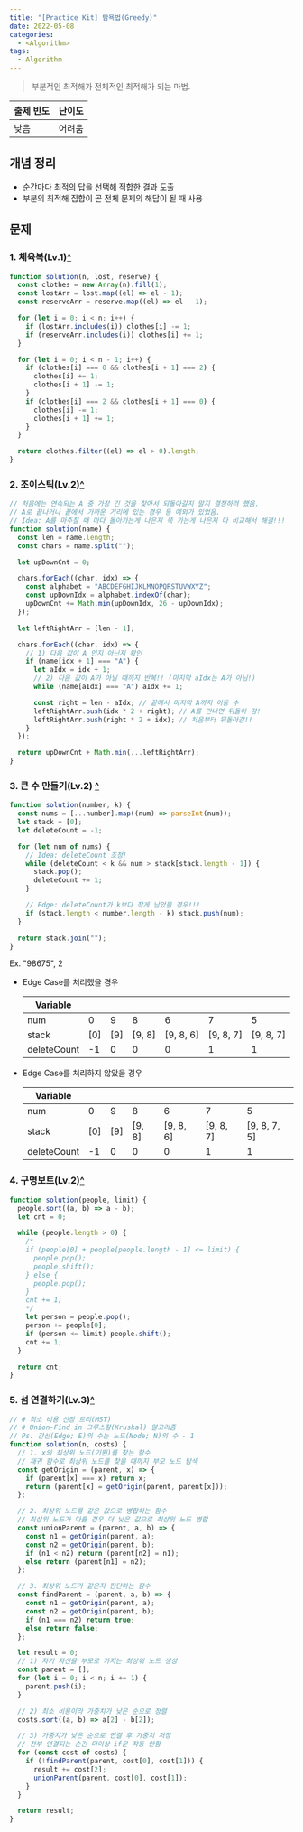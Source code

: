 ```yaml
---
title: "[Practice Kit] 탐욕법(Greedy)"
date: 2022-05-08
categories:
  - <Algorithm>
tags:
  - Algorithm
---
```


> 부분적인 최적해가 전체적인 최적해가 되는 마법.

| 출제 빈도 | 난이도 |
| --------- | ------ |
| 낮음      | 어려움 |

## 개념 정리

- 순간마다 최적의 답을 선택해 적합한 결과 도출
- 부분의 최적해 집합이 곧 전체 문제의 해답이 될 때 사용

## 문제

### 1. 체육복(Lv.1)[^](https://programmers.co.kr/learn/courses/30/lessons/42862)

```js
function solution(n, lost, reserve) {
  const clothes = new Array(n).fill(1);
  const lostArr = lost.map((el) => el - 1);
  const reserveArr = reserve.map((el) => el - 1);

  for (let i = 0; i < n; i++) {
    if (lostArr.includes(i)) clothes[i] -= 1;
    if (reserveArr.includes(i)) clothes[i] += 1;
  }

  for (let i = 0; i < n - 1; i++) {
    if (clothes[i] === 0 && clothes[i + 1] === 2) {
      clothes[i] += 1;
      clothes[i + 1] -= 1;
    }
    if (clothes[i] === 2 && clothes[i + 1] === 0) {
      clothes[i] -= 1;
      clothes[i + 1] += 1;
    }
  }

  return clothes.filter((el) => el > 0).length;
}
```

### 2. 조이스틱(Lv.2)[^](https://programmers.co.kr/learn/courses/30/lessons/42860)

```js
// 처음에는 연속되는 A 중 가장 긴 것을 찾아서 되돌아갈지 말지 결정하려 했음.
// A로 끝나거나 끝에서 가까운 거리에 있는 경우 등 예외가 있었음.
// Idea: A를 마주칠 때 마다 돌아가는게 나은지 쭉 가는게 나은지 다 비교해서 해결!!!
function solution(name) {
  const len = name.length;
  const chars = name.split("");

  let upDownCnt = 0;

  chars.forEach((char, idx) => {
    const alphabet = "ABCDEFGHIJKLMNOPQRSTUVWXYZ";
    const upDownIdx = alphabet.indexOf(char);
    upDownCnt += Math.min(upDownIdx, 26 - upDownIdx);
  });

  let leftRightArr = [len - 1];

  chars.forEach((char, idx) => {
    // 1) 다음 값이 A 인지 아닌지 확인
    if (name[idx + 1] === "A") {
      let aIdx = idx + 1;
      // 2) 다음 값이 A가 아닐 때까지 반복!! (마지막 aIdx는 A가 아님!)
      while (name[aIdx] === "A") aIdx += 1;

      const right = len - aIdx; // 끝에서 마지막 A까지 이동 수
      leftRightArr.push(idx * 2 + right); // A를 만나면 뒤돌아 감!
      leftRightArr.push(right * 2 + idx); // 처음부터 뒤돌아감!!
    }
  });

  return upDownCnt + Math.min(...leftRightArr);
}
```

### 3. 큰 수 만들기(Lv.2) [^](https://programmers.co.kr/learn/courses/30/lessons/42883?language=javascript)

```js
function solution(number, k) {
  const nums = [...number].map((num) => parseInt(num));
  let stack = [0];
  let deleteCount = -1;

  for (let num of nums) {
    // Idea: deleteCount 조정!
    while (deleteCount < k && num > stack[stack.length - 1]) {
      stack.pop();
      deleteCount += 1;
    }

    // Edge: deleteCount가 k보다 작게 남았을 경우!!!
    if (stack.length < number.length - k) stack.push(num);
  }

  return stack.join("");
}
```

Ex. "98675", 2

- Edge Case를 처리했을 경우

  | Variable    |     |     |        |           |           |           |
  | ----------- | --- | --- | ------ | --------- | --------- | --------- |
  | num         | 0   | 9   | 8      | 6         | 7         | 5         |
  | stack       | [0] | [9] | [9, 8] | [9, 8, 6] | [9, 8, 7] | [9, 8, 7] |
  | deleteCount | -1  | 0   | 0      | 0         | 1         | 1         |

- Edge Case를 처리하지 않았을 경우

  | Variable    |     |     |        |           |           |              |
  | ----------- | --- | --- | ------ | --------- | --------- | ------------ |
  | num         | 0   | 9   | 8      | 6         | 7         | 5            |
  | stack       | [0] | [9] | [9, 8] | [9, 8, 6] | [9, 8, 7] | [9, 8, 7, 5] |
  | deleteCount | -1  | 0   | 0      | 0         | 1         | 1            |

### 4. 구명보트(Lv.2)[^](https://programmers.co.kr/learn/courses/30/lessons/42885)

```js
function solution(people, limit) {
  people.sort((a, b) => a - b);
  let cnt = 0;

  while (people.length > 0) {
    /*
    if (people[0] + people[people.length - 1] <= limit) {
      people.pop();
      people.shift();
    } else {
      people.pop();
    }
    cnt += 1;
    */
    let person = people.pop();
    person += people[0];
    if (person <= limit) people.shift();
    cnt += 1;
  }

  return cnt;
}
```

### 5. 섬 연결하기(Lv.3)[^](https://programmers.co.kr/learn/courses/30/lessons/42861?language=javascript)

```js
// # 최소 비용 신장 트리(MST)
// # Union-Find in 그루스칼(Kruskal) 알고리즘
// Ps. 간선(Edge; E)의 수는 노드(Node; N)의 수 - 1
function solution(n, costs) {
  // 1. x의 최상위 노드(기원)를 찾는 함수
  // 재귀 함수로 최상위 노드를 찾을 때까지 부모 노드 탐색
  const getOrigin = (parent, x) => {
    if (parent[x] === x) return x;
    return (parent[x] = getOrigin(parent, parent[x]));
  };

  // 2. 최상위 노드를 같은 값으로 병합하는 함수
  // 최상위 노드가 다를 경우 더 낮은 값으로 최상위 노드 병합
  const unionParent = (parent, a, b) => {
    const n1 = getOrigin(parent, a);
    const n2 = getOrigin(parent, b);
    if (n1 < n2) return (parent[n2] = n1);
    else return (parent[n1] = n2);
  };

  // 3. 최상위 노드가 같은지 판단하는 함수
  const findParent = (parent, a, b) => {
    const n1 = getOrigin(parent, a);
    const n2 = getOrigin(parent, b);
    if (n1 === n2) return true;
    else return false;
  };

  let result = 0;
  // 1) 자기 자신을 부모로 가지는 최상위 노드 생성
  const parent = [];
  for (let i = 0; i < n; i += 1) {
    parent.push(i);
  }

  // 2) 최소 비용이라 가중치가 낮은 순으로 정렬
  costs.sort((a, b) => a[2] - b[2]);

  // 3) 가중치가 낮은 순으로 연결 후 가중치 저장
  // 전부 연결되는 순간 더이상 if문 작동 안함
  for (const cost of costs) {
    if (!findParent(parent, cost[0], cost[1])) {
      result += cost[2];
      unionParent(parent, cost[0], cost[1]);
    }
  }

  return result;
}
```
